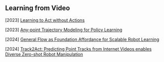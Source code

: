 ## Learning from Video

[2023] [Learning to Act without Actions](https://arxiv.org/abs/2312.10812)

[2023] [Any-point Trajectory Modeling for Policy Learning](https://arxiv.org/abs/2401.00025)

[2024] [General Flow as Foundation Affordance for Scalable Robot Learning](https://arxiv.org/abs/2401.11439)

[2024] [Track2Act: Predicting Point Tracks from Internet Videos enables Diverse Zero-shot Robot Manipulation](https://arxiv.org/abs/2405.01527)
